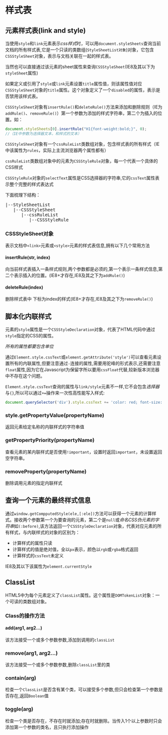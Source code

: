 # 样式表

## 元素样式表(link and style)
当使用`style`和`link`元素表示*css样式*时，可以用`document.styleSheets`查询当前文档的所有样式表,它是一个只读的类数组(`StyleSheetList对象`)对象，它包含`CSSStyleSheet`对象，表示与文档关联在一起的样式表。

当然也可以直接通过该元素的sheet属性来查询`CSSStyleSheet`(IE8及其以下为`styleSheet`属性)

如果定义或引用了`style`或`link`元素设置`title`属性值，则该属性值对应`CSSStyleSheet`对象的`title`属性。这个对象定义了一个`disabled`的属性，表示是否禁用该样式表。

`CSSStyleSheet`对象有`insertRule()`和`deleteRule()`方法来添加和删除规则（IE为`addRule()`、`removeRule()`）第一个参数为添加的样式字符串，第二个为插入的位置。如：
```js
document.styleSheets[0].insertRule("H1{font-weight:bold;}", 0);
//（IE中参数为选择器文本，和样式的文本）
```

`CSSStyleSheet`对象有一个`cssRuleList`类数组对象，包含样式表的所有样式（IE中该属性为`rules`，实际上主流浏览器两个属性都有）

`cssRuleList`类数组对象中的元素为`CSSStyleRule`对象，每一个代表一个具体的CSS样式

`CSSStyleRule`对象的`selectText`属性是CSS选择器的字符串,它的`cssText`属性表示整个完整的样式表达式

下面梳理下结构：
<pre>
|--StyleSheetList
   |--CSSStyleSheet
      |--cssRuleList
         |--CSSStyleRule
</pre>
### CSSStyleSheet对象
表示文档中`<link>`元素或`<style>`元素的样式表信息,拥有以下几个常用方法

#### insertRule(str, index)
向当前样式表插入一条样式规则,两个参数都是必须的,第一个表示一条样式信息,第二个表示插入的位置。(IE8+才存在,IE8及其之下为`addRule()`)

#### deleteRule(index)
删除样式表中 下标为index的样式(IE8+才存在,IE8及其之下为`removeRule()`)

## 脚本化内联样式
元素的`style`属性是一个`CSSStyleDeclaration`对象，代表了HTML代码中通过`style`指定的CSS的属性。

*所有的属性都要包含单位*

通过`Element.style.cssText`或`element.getAttribute('style')`可以查看元素设置所有的内联属性,但要注意通过` - `连接的属性,需要用驼峰的形式表示,还需要注意`float`属性,因为它在Javascript为保留字所以要用`cssFloat`代替,较新版本浏览器中不存在这个问题。

`Element.style.cssText`查询的属性与`link/style`元素不一样,它不会包含*选择器*与`{}`,所以可以通过`+=`操作来一次性高性能写入样式:
```js
document.querySelector('div').style.cssText += 'color: red; font-size: 14px;';
```

### style.getPropertyValue(propertyName)
返回元素给定名称的内联样式的字符串值

### getPropertyPriority(propertyName)
查看元素的某内联样式是否使用`!important`，设置时返回`important`，未设置返回空字符串。

### removeProperty(propertyName)
删除调用元素的指定内联样式

## 查询一个元素的最终样式信息
通过`window.getCompputedStyle(ele,[:ele])`方法可以获得一个元素的计算样式。接收两个参数第一个为要查询的元素，第二个是`null`或*命名CSS伪元素的字符串*如`(:before)`,该方法返回一个`CSSStyleDeclaration`对象，代表对应元素的所有样式，与内联样式的对象的区别为：
+ 计算样式的属性只读
+ 计算样式的值是绝对值，全以`px`表示，颜色以`rgb`或`rgba`格式返回
+ 计算样式的`cssText`未定义

IE8及其以下该属性为`element.currentStyle`

## ClassList
HTML5中为每个元素定义了`classList`属性。这个属性是`DOMTokenList`对象：一个可读的类数组对象。

### Class的操作方法

#### add(arg1, arg2...)
该方法接受一个或多个参数参数,添加到调用的`classList`

### remove(arg1, arg2...)
该方法接受一个或多个参数参数,删除`classList`里的类

### contain(arg)
检查一个`ClassList`是否含有某个类，可以接受多个参数,但只会检查第一个参数是否存在,返回`Boolean`值

### toggle(arg)
检查一个类是否存在，不存在时就添加;存在时就删除。当传入1个以上参数时只会添加第一个参数的类名，且只执行添加操作
